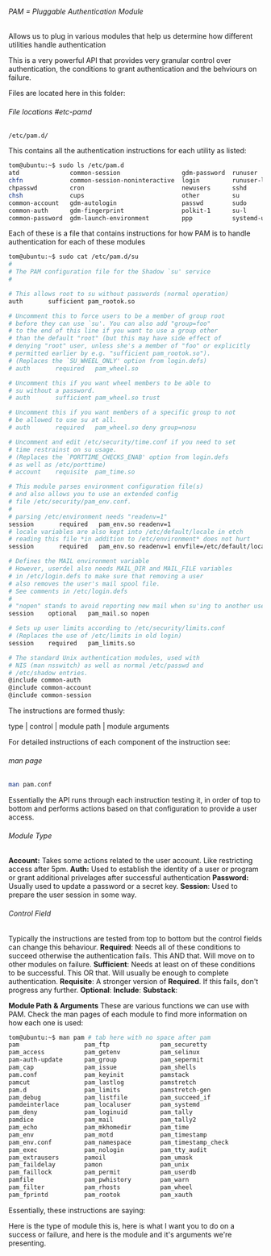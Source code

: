 ###### PAM = Pluggable Authentication Module
Allows us to plug in various modules that help us determine how different utilities handle authentication

This is a very powerful API that provides very granular control over authentication, the conditions to grant authentication and the behviours on failure. 

Files are located here in this folder:

###### File locations #etc-pamd
```
/etc/pam.d/
``` 
This contains all the authentication instructions for each utility as listed:

```sh 
tom@ubuntu:~$ sudo ls /etc/pam.d
atd		         common-session			        gdm-password  runuser
chfn		     common-session-noninteractive	login	      runuser-l
chpasswd	     cron				            newusers      sshd
chsh		     cups				            other	      su
common-account	 gdm-autologin			        passwd	      sudo
common-auth	     gdm-fingerprint		        polkit-1      su-l
common-password  gdm-launch-environment		    ppp	          systemd-user

```
Each of these is a file that contains instructions for how PAM is to handle authentication for each of these modules

``` sh
tom@ubuntu:~$ sudo cat /etc/pam.d/su
#
# The PAM configuration file for the Shadow `su' service
#

# This allows root to su without passwords (normal operation)
auth       sufficient pam_rootok.so

# Uncomment this to force users to be a member of group root
# before they can use `su'. You can also add "group=foo"
# to the end of this line if you want to use a group other
# than the default "root" (but this may have side effect of
# denying "root" user, unless she's a member of "foo" or explicitly
# permitted earlier by e.g. "sufficient pam_rootok.so").
# (Replaces the `SU_WHEEL_ONLY' option from login.defs)
# auth       required   pam_wheel.so

# Uncomment this if you want wheel members to be able to
# su without a password.
# auth       sufficient pam_wheel.so trust

# Uncomment this if you want members of a specific group to not
# be allowed to use su at all.
# auth       required   pam_wheel.so deny group=nosu

# Uncomment and edit /etc/security/time.conf if you need to set
# time restrainst on su usage.
# (Replaces the `PORTTIME_CHECKS_ENAB' option from login.defs
# as well as /etc/porttime)
# account    requisite  pam_time.so

# This module parses environment configuration file(s)
# and also allows you to use an extended config
# file /etc/security/pam_env.conf.
# 
# parsing /etc/environment needs "readenv=1"
session       required   pam_env.so readenv=1
# locale variables are also kept into /etc/default/locale in etch
# reading this file *in addition to /etc/environment* does not hurt
session       required   pam_env.so readenv=1 envfile=/etc/default/locale

# Defines the MAIL environment variable
# However, userdel also needs MAIL_DIR and MAIL_FILE variables
# in /etc/login.defs to make sure that removing a user 
# also removes the user's mail spool file.
# See comments in /etc/login.defs
#
# "nopen" stands to avoid reporting new mail when su'ing to another user
session    optional   pam_mail.so nopen

# Sets up user limits according to /etc/security/limits.conf
# (Replaces the use of /etc/limits in old login)
session    required   pam_limits.so

# The standard Unix authentication modules, used with
# NIS (man nsswitch) as well as normal /etc/passwd and
# /etc/shadow entries.
@include common-auth
@include common-account
@include common-session

```

The instructions are formed thusly:

type | control | module path | module arguments

For detailed instructions of each component of the instruction see:

###### man page
```sh
man pam.conf
```

Essentially the API runs through each instruction testing it, in order of top to bottom and performs actions based on that configuration to provide a user access. 

###### Module Type
**Account:** Takes some actions related to the user account. Like restricting access after 5pm.
**Auth:** Used to establish the identity of a user or program or grant additional privelages after successful authentication
**Password:** Usually used to update a password or a secret key.
**Session**: Used to prepare the user session in some way.

###### Control Field
Typically the instructions are tested from top to bottom but the control fields can change this behaviour. 
**Required**: Needs all of these conditions to succeed otherwise the authentication fails. This AND that. Will move on to other modules on failure. 
**Sufficient**: Needs at least on of these conditions to be successful. This OR that. Will usually be enough to complete authentication. 
**Requisite**: A stronger version of **Required**. If this fails, don't progress any further. 
**Optional**:
**Include**:
**Substack**: 

**Module Path** **& Arguments**
These are various functions we can use with PAM. Check the man pages of each module to find more information on how each one is used:
```sh
tom@ubuntu:~$ man pam # tab here with no space after pam
pam                  pam_ftp              pam_securetty
pam_access           pam_getenv           pam_selinux
pam-auth-update      pam_group            pam_sepermit
pam_cap              pam_issue            pam_shells
pam.conf             pam_keyinit          pamstack
pamcut               pam_lastlog          pamstretch
pam.d                pam_limits           pamstretch-gen
pam_debug            pam_listfile         pam_succeed_if
pamdeinterlace       pam_localuser        pam_systemd
pam_deny             pam_loginuid         pam_tally
pamdice              pam_mail             pam_tally2
pam_echo             pam_mkhomedir        pam_time
pam_env              pam_motd             pam_timestamp
pam_env.conf         pam_namespace        pam_timestamp_check
pam_exec             pam_nologin          pam_tty_audit
pam_extrausers       pamoil               pam_umask
pam_faildelay        pamon                pam_unix
pam_faillock         pam_permit           pam_userdb
pamfile              pam_pwhistory        pam_warn
pam_filter           pam_rhosts           pam_wheel
pam_fprintd          pam_rootok           pam_xauth
```

Essentially, these instructions are saying:

Here is the type of module this is, here is what I want you to do on a success or failure, and here is the module and it's arguments we're presenting. 

